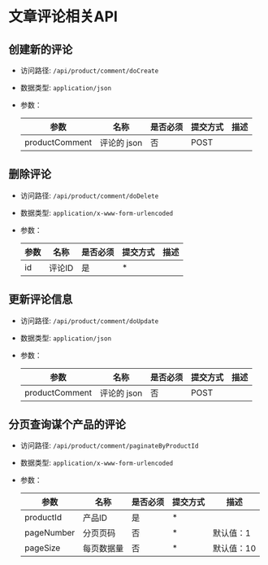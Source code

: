 # 文章评论相关API



## 创建新的评论
- 访问路径: `/api/product/comment/doCreate`
- 数据类型: `application/json`
- 参数：

  | 参数 | 名称 | 是否必须 | 提交方式 | 描述 |  
  | --- | --- | --- | --- | --- |
  | productComment | 评论的 json | 否 | POST |  |  



## 删除评论
- 访问路径: `/api/product/comment/doDelete`
- 数据类型: `application/x-www-form-urlencoded`
- 参数：

  | 参数 | 名称 | 是否必须 | 提交方式 | 描述 |  
  | --- | --- | --- | --- | --- |
  | id | 评论ID | 是 | * |  |  



## 更新评论信息
- 访问路径: `/api/product/comment/doUpdate`
- 数据类型: `application/json`
- 参数：

  | 参数 | 名称 | 是否必须 | 提交方式 | 描述 |  
  | --- | --- | --- | --- | --- |
  | productComment | 评论的 json | 否 | POST |  |  



## 分页查询谋个产品的评论
- 访问路径: `/api/product/comment/paginateByProductId`
- 数据类型: `application/x-www-form-urlencoded`
- 参数：

  | 参数 | 名称 | 是否必须 | 提交方式 | 描述 |  
  | --- | --- | --- | --- | --- |
  | productId | 产品ID | 是 | * |  |  
  | pageNumber | 分页页码 | 否 | * | 默认值：1 |  
  | pageSize | 每页数据量 | 否 | * | 默认值：10 |  

